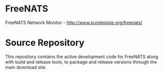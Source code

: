 # FreeNATS
FreeNATS Network Monitor - http://www.purplepixie.org/freenats/

# Source Repository
This repository contains the active development code for FreeNATS along with build and release tools, to package and release versions through the main download site.
